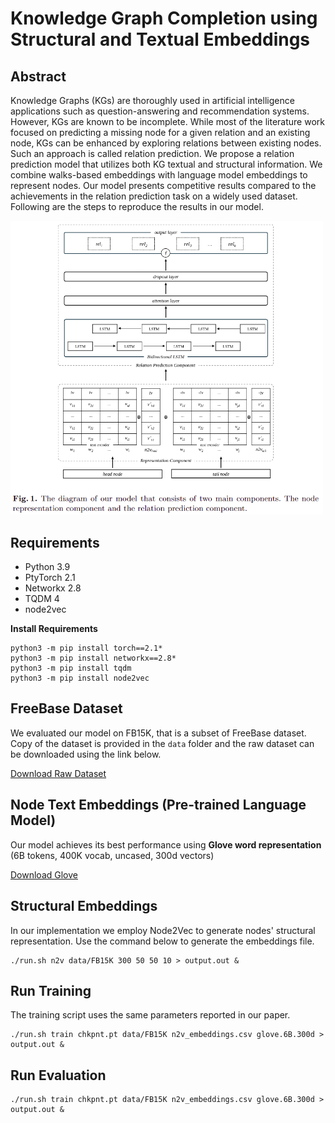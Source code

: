 # Knowledge Graph Completion using Structural and Textual Embeddings

## Abstract
Knowledge Graphs (KGs) are thoroughly used in artificial intelligence applications such as question-answering and recommendation systems. However, KGs are known to be incomplete. While most of the literature work focused on predicting a missing node for a given relation and an existing node, KGs can be enhanced by exploring relations between existing nodes. Such an approach is called relation prediction. We propose a relation prediction model that utilizes both KG textual and structural information. We combine walks-based embeddings with language model embeddings to represent nodes. Our model presents competitive results compared to the achievements in the relation prediction task on a widely used dataset.
Following are the steps to reproduce the results in our model.

<img src="KGRP_model.png" width="500">

## Requirements
- Python 3.9
- PtyTorch 2.1
- Networkx 2.8
- TQDM 4
- node2vec

**Install Requirements**
```
python3 -m pip install torch==2.1*
python3 -m pip install networkx==2.8*
python3 -m pip install tqdm
python3 -m pip install node2vec
```

## FreeBase Dataset

We evaluated our model on FB15K, that is a subset of FreeBase dataset. Copy of the dataset is provided in the `data` folder and the raw dataset can be downloaded using the link below.

[Download Raw Dataset](https://www.microsoft.com/en-us/download/details.aspx?id=52312)


## Node Text Embeddings (Pre-trained Language Model)

Our model achieves its best performance using **Glove word representation** (6B tokens, 400K vocab, uncased, 300d vectors)

[Download Glove](https://nlp.stanford.edu/projects/glove/)

## Structural Embeddings

In our implementation we employ Node2Vec to generate nodes' structural representation. Use the command below to generate the embeddings file.

```
./run.sh n2v data/FB15K 300 50 50 10 > output.out &
```

## Run Training

The training script uses the same parameters reported in our paper.

```
./run.sh train chkpnt.pt data/FB15K n2v_embeddings.csv glove.6B.300d > output.out &
```

## Run Evaluation

```
./run.sh train chkpnt.pt data/FB15K n2v_embeddings.csv glove.6B.300d > output.out &
```
